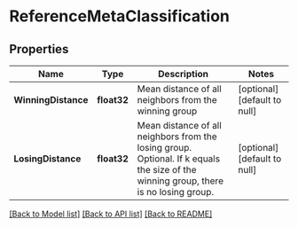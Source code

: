 # ReferenceMetaClassification

## Properties
Name | Type | Description | Notes
------------ | ------------- | ------------- | -------------
**WinningDistance** | **float32** | Mean distance of all neighbors from the winning group | [optional] [default to null]
**LosingDistance** | **float32** | Mean distance of all neighbors from the losing group. Optional. If k equals the size of the winning group, there is no losing group. | [optional] [default to null]

[[Back to Model list]](../README.md#documentation-for-models) [[Back to API list]](../README.md#documentation-for-api-endpoints) [[Back to README]](../README.md)


